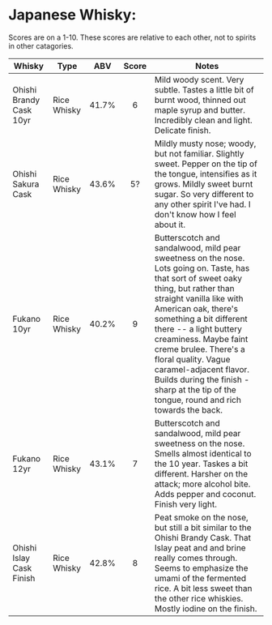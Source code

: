 # Japanese Whisky:

Scores are on a 1-10. These scores are relative to each other, not to spirits in other catagories.

| Whisky                   | Type        | ABV   | Score | Notes                                                                                                                                                                                                                                                                                                                                                                                                                                 |
|--------------------------|-------------|:-----:|:-----:|---------------------------------------------------------------------------------------------------------------------------------------------------------------------------------------------------------------------------------------------------------------------------------------------------------------------------------------------------------------------------------------------------------------------------------------|
| Ohishi Brandy Cask 10yr  | Rice Whisky | 41.7% | 6     | Mild woody scent. Very subtle. Tastes a little bit of burnt wood, thinned out maple syrup and butter. Incredibly clean and light. Delicate finish.                                                                                                                                                                                                                                                                                    |
| Ohishi Sakura Cask       | Rice Whisky | 43.6% | 5?    | Mildly musty nose; woody, but not familiar. Slightly sweet. Pepper on the tip of the tongue, intensifies as it grows. Mildly sweet burnt sugar. So very different to any other spirit I've had. I don't know how I feel about it.                                                                                                                                                                                                     |
| Fukano 10yr              | Rice Whisky | 40.2% | 9     | Butterscotch and sandalwood, mild pear sweetness on the nose. Lots going on. Taste, has that sort of sweet oaky thing, but rather than straight vanilla like with American oak, there's something a bit different there -- a light buttery creaminess. Maybe faint creme brulee. There's a floral quality. Vague caramel-adjacent flavor. Builds during the finish - sharp at the tip of the tongue, round and rich towards the back. |
| Fukano 12yr              | Rice Whisky | 43.1% | 7     | Butterscotch and sandalwood, mild pear sweetness on the nose. Smells almost identical to the 10 year. Taskes a bit different. Harsher on the attack; more alcohol bite. Adds pepper and coconut. Finish very light.                                                                                                                                                                                                                   |
| Ohishi Islay Cask Finish | Rice Whisky | 42.8% | 8     | Peat smoke on the nose, but still a bit similar to the Ohishi Brandy Cask. That Islay peat and and brine really comes through. Seems to emphasize the umami of the fermented rice. A bit less sweet than the other rice whiskies. Mostly iodine on the finish.                                                                                                                                                                        |
